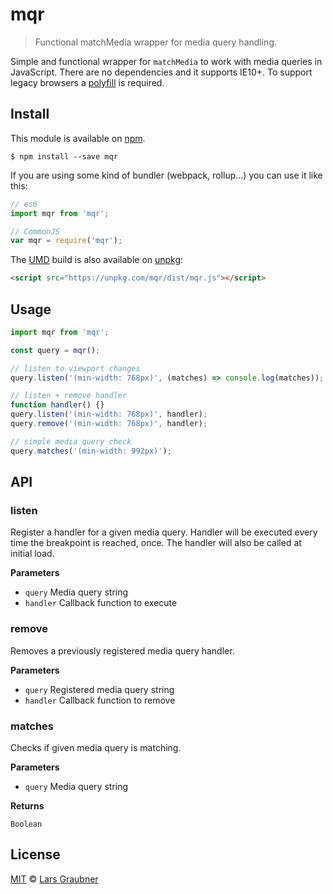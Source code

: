 # mqr

> Functional matchMedia wrapper for media query handling.

Simple and functional wrapper for `matchMedia` to work with media queries in JavaScript. There are no dependencies and it supports IE10+. To support legacy browsers a [polyfill](https://github.com/paulirish/matchMedia.js) is required.

## Install

This module is available on [npm](https://www.npmjs.com/).

```
$ npm install --save mqr
```

If you are using some kind of bundler (webpack, rollup...) you can use it like this:

```JavaScript
// es6
import mqr from 'mqr';

// CommonJS
var mqr = require('mqr');
```

The [UMD](https://github.com/umdjs/umd) build is also available on [unpkg](https://unpkg.com/#/):

```HTML
<script src="https://unpkg.com/mqr/dist/mqr.js"></script>
```

## Usage

```JavaScript
import mqr from 'mqr';

const query = mqr();

// listen to viewport changes
query.listen('(min-width: 768px)', (matches) => console.log(matches));

// listen + remove handler
function handler() {}
query.listen('(min-width: 768px)', handler);
query.remove('(min-width: 768px)', handler);

// simple media query check
query.matches('(min-width: 992px)');
```

## API

### listen

Register a handler for a given media query. Handler will be executed every time the breakpoint is reached, once. The handler will also be called at initial load.

**Parameters**

- `query` Media query string
- `handler` Callback function to execute

### remove

Removes a previously registered media query handler.

**Parameters**

- `query` Registered media query string
- `handler` Callback function to remove

### matches

Checks if given media query is matching.

**Parameters**

- `query` Media query string

**Returns**

`Boolean`

## License

[MIT](https://github.com/lgraubner/mqr/blob/master/LICENSE) © [Lars Graubner](https://larsgraubner.com)
